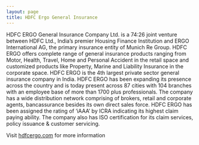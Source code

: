 ```yaml
---
layout: page
title: HDFC Ergo General Insurance
---
```

HDFC ERGO General Insurance Company Ltd. is a 74:26 joint venture between HDFC Ltd., India’s premier Housing Finance Institution and ERGO International AG, the primary insurance entity of Munich Re Group. HDFC ERGO offers complete range of general insurance products ranging from Motor, Health, Travel, Home and Personal Accident in the retail space and customized products like Property, Marine and Liability Insurance in the corporate space. HDFC ERGO is the 4th largest private sector general insurance company in India. HDFC ERGO has been expanding its presence across the country and is today present across 87 cities with 104 branches with an employee base of more than 1700 plus professionals. The company has a wide distribution network comprising of brokers, retail and corporate agents, bancassurance besides its own direct sales force. HDFC ERGO has been assigned the rating of ‘iAAA’ by ICRA indicating its highest claim paying ability. The company also has ISO certification for its claim services, policy issuance & customer servicing.

Visit <a href="http://www.hdfcergo.com" target="_blank">hdfcergo.com</a> for more information
